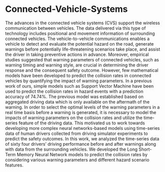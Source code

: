 # Connected-Vehicle-Systems

The advances in the connected vehicle systems (CVS) support the wireless communication between vehicles. The data delivered via this type of technology includes positional and movement information of surrounding connected vehicles. The vehicle-to-vehicle communications enables a vehicle to detect and evaluate the potential hazard on the road, generate warnings before potentially life-threatening scenarios take place, and assist the driver in taking preventive actions in advance. Moreover, empirical studies suggested that warning parameters of connected vehicles, such as warning timing and warning style, are crucial in determining the driver response and the consequent safety outcome. However, few mathematical models have been developed to predict the collision rates in connected vehicles by quantifying the impact of warning parameters. In a previous work of ours, simple models such as Support Vector Machine have been used to predict the collision rates in hazard events with a prediction accuracy of 74.74%. The previous model was established based on aggregated driving data which is only available on the aftermath of the warning. In order to select the optimal levels of the warning parameters in a real time basis before a warning is generated, it is necessary to model the impacts of warning parameters on the collision rates and utilize the time-series feature of the driving data. This motivated us to work towards developing more complex neural networks-based models using time-series data of human drivers collected from driving simulator experiments to predict the safety outcomes. In this work, we analyzed the time-series data of sixty four drivers’ driving performance before and after warnings along with data from the surrounding vehicles. We developed the Long Short-Term Memory Neural Network models to predict the collision rates by considering various warning parameters and different hazard scenario features.
